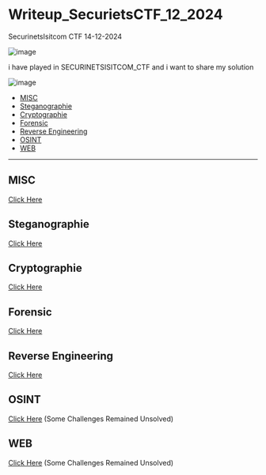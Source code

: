 # Writeup_SecurietsCTF_12_2024
SecurinetsIsitcom CTF 14-12-2024

![image](https://github.com/user-attachments/assets/d65696ec-bf97-418d-8c32-13e176c8fbf6)

i have played in SECURINETSISITCOM_CTF and i want to share my solution


![image](https://github.com/user-attachments/assets/2e75d260-6696-4575-a9a9-295c0a7264a8)

- [MISC](#misc)
- [Steganographie](#steganographie)
- [Cryptographie](#cryptographie)
- [Forensic](#forensic)
- [Reverse Engineering](#reverse-engineering)
- [OSINT](#osint)
- [WEB](#web)

---
## MISC
[Click Here](MISC/Misc.md)
## Steganographie
[Click Here](Steganography/Steganography.md)
## Cryptographie
[Click Here](Cryptographie/Cryptographie.md)
## Forensic
[Click Here](Forensic/Forensic.md)
## Reverse Engineering 
[Click Here](Reverse%20Engineering%20/Reverse.md)
## OSINT
[Click Here](OSINT/Osint.md) (Some Challenges Remained Unsolved)
## WEB
[Click Here](WEB/Web.md) (Some Challenges Remained Unsolved)


